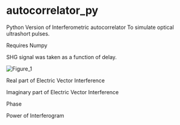 # autocorrelator_py
Python Version of Interferometric autocorrelator To simulate optical ultrashort pulses.

Requires Numpy

SHG signal was taken as a function of delay.

![Figure_1](https://user-images.githubusercontent.com/30459885/185860788-222584b3-669f-4ed5-8cde-bfb25128e8f7.png)


Real part of Electric Vector Interference

Imaginary part of Electric Vector Interference

Phase

Power of Interferogram
